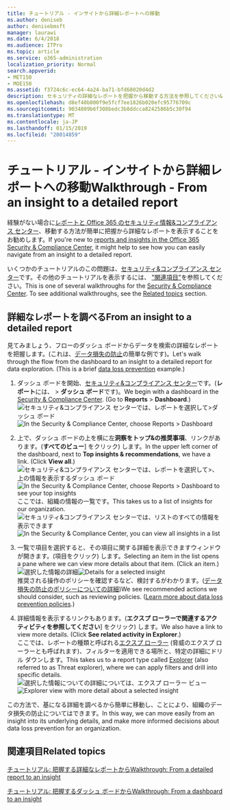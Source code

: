 ```yaml
---
title: チュートリアル - インサイトから詳細レポートへの移動
ms.author: deniseb
author: denisebmsft
manager: laurawi
ms.date: 6/4/2018
ms.audience: ITPro
ms.topic: article
ms.service: o365-administration
localization_priority: Normal
search.appverid:
- MET150
- MOE150
ms.assetid: f3724c6c-ec64-4a24-ba71-bfd68020d4d2
description: セキュリティの詳細なレポートを把握から移動する方法を参照してください&amp;コンプライアンス センターをデータ損失の防止策の例を使用します。
ms.openlocfilehash: d8ef40b000f9e5fcf7ee1826b020efc95776709c
ms.sourcegitcommit: 9034809b6f308bedc3b8ddcca8242586b5c30f94
ms.translationtype: MT
ms.contentlocale: ja-JP
ms.lasthandoff: 01/15/2019
ms.locfileid: "28014859"
---
```

# <a name="walkthrough---from-an-insight-to-a-detailed-report"></a><span data-ttu-id="8b3df-103">チュートリアル - インサイトから詳細レポートへの移動</span><span class="sxs-lookup"><span data-stu-id="8b3df-103">Walkthrough - From an insight to a detailed report</span></span>

<span data-ttu-id="8b3df-104">経験がない場合に[レポートと Office 365 のセキュリティ情報&amp;コンプライアンス センター](reports-and-insights-in-security-and-compliance.md)、移動する方法が簡単に把握から詳細なレポートを表示することをお勧めします。</span><span class="sxs-lookup"><span data-stu-id="8b3df-104">If you're new to [reports and insights in the Office 365 Security &amp; Compliance Center](reports-and-insights-in-security-and-compliance.md), it might help to see how you can easily navigate from an insight to a detailed report.</span></span> 
  
<span data-ttu-id="8b3df-p101">いくつかのチュートリアルのこの問題は、[セキュリティ&amp;コンプライアンス センター](https://protection.office.com)です。その他のチュートリアルを表示するには、 ["関連項目"](#related-topics)を参照してください。</span><span class="sxs-lookup"><span data-stu-id="8b3df-p101">This is one of several walkthroughs for the [Security &amp; Compliance Center](https://protection.office.com). To see additional walkthroughs, see the [Related topics](#related-topics) section.</span></span> 
  
## <a name="from-an-insight-to-a-detailed-report"></a><span data-ttu-id="8b3df-107">詳細なレポートを調べる</span><span class="sxs-lookup"><span data-stu-id="8b3df-107">From an insight to a detailed report</span></span>

<span data-ttu-id="8b3df-p102">見てみましょう、フローのダッシュ ボードからデータを検索の詳細なレポートを把握します。(これは、[データ損失の防止](data-loss-prevention-policies.md)の簡単な例です)。</span><span class="sxs-lookup"><span data-stu-id="8b3df-p102">Let's walk through the flow from the dashboard to an insight to a detailed report for data exploration. (This is a brief [data loss prevention](data-loss-prevention-policies.md) example.)</span></span> 
  
1. <span data-ttu-id="8b3df-p103">ダッシュ ボードを開始、[セキュリティ&amp;コンプライアンス センター](https://protection.office.com)です。(**レポート**には、 \> **ダッシュ ボード**です)。</span><span class="sxs-lookup"><span data-stu-id="8b3df-p103">We begin with a dashboard in the [Security &amp; Compliance Center](https://protection.office.com). (Go to **Reports** \> **Dashboard**.)</span></span><br/><span data-ttu-id="8b3df-112">![セキュリティ&amp;コンプライアンス センターでは、レポートを選択して\>ダッシュ ボード](media/2a668c3d-3fa3-4e37-8149-46989b33ae8c.png)</span><span class="sxs-lookup"><span data-stu-id="8b3df-112">![In the Security &amp; Compliance Center, choose Reports \> Dashboard](media/2a668c3d-3fa3-4e37-8149-46989b33ae8c.png)</span></span>
  
2. <span data-ttu-id="8b3df-p104">上で、ダッシュ ボードの上を横に左**洞察をトップ&amp;の推奨事項**、リンクがあります。(**すべてのビュー**] をクリック) します。</span><span class="sxs-lookup"><span data-stu-id="8b3df-p104">In the upper left corner of the dashboard, next to **Top insights &amp; recommendations**, we have a link. (Click **View all**.)</span></span><br/><span data-ttu-id="8b3df-115">![セキュリティ&amp;コンプライアンス センターでは、レポートを選択して\>、上の情報を表示するダッシュ ボード](media/9bb64e11-494f-40a4-ab3d-8d3c7789f300.png)</span><span class="sxs-lookup"><span data-stu-id="8b3df-115">![In the Security &amp; Compliance Center, choose Reports \> Dashboard to see your top insights](media/9bb64e11-494f-40a4-ab3d-8d3c7789f300.png)</span></span><br/><span data-ttu-id="8b3df-116">ここでは、組織の情報の一覧です。</span><span class="sxs-lookup"><span data-stu-id="8b3df-116">This takes us to a list of insights for our organization.</span></span><br/><span data-ttu-id="8b3df-117">![セキュリティ&amp;コンプライアンス センターでは、リストのすべての情報を表示できます](media/1289af77-bf5a-444a-97a1-03d8a83f75a9.png)</span><span class="sxs-lookup"><span data-stu-id="8b3df-117">![In the Security &amp; Compliance Center, you can view all insights in a list](media/1289af77-bf5a-444a-97a1-03d8a83f75a9.png)</span></span>
  
3. <span data-ttu-id="8b3df-p105">一覧で項目を選択すると、その項目に関する詳細を表示できますウィンドウが開きます。(項目をクリック) します。</span><span class="sxs-lookup"><span data-stu-id="8b3df-p105">Selecting an item in the list opens a pane where we can view more details about that item. (Click an item.)</span></span><br/><span data-ttu-id="8b3df-120">![選択した情報の詳細](media/dcbb389f-23b0-4031-b789-4a49068af85a.png)</span><span class="sxs-lookup"><span data-stu-id="8b3df-120">![Details for a selected insight](media/dcbb389f-23b0-4031-b789-4a49068af85a.png)</span></span><br/><span data-ttu-id="8b3df-p106">推奨される操作のポリシーを確認するなど、検討するがわかります。([データ損失の防止のポリシーについての詳細](data-loss-prevention-policies.md))</span><span class="sxs-lookup"><span data-stu-id="8b3df-p106">We see recommended actions we should consider, such as reviewing policies. ([Learn more about data loss prevention policies](data-loss-prevention-policies.md).)</span></span>
    
4. <span data-ttu-id="8b3df-p107">詳細情報を表示するリンクもあります。(**エクスプ ローラーで関連するアクティビティを参照してください**] をクリック) します。</span><span class="sxs-lookup"><span data-stu-id="8b3df-p107">We also have a link to view more details. (Click **See related activity in Explorer**.)</span></span><br/><span data-ttu-id="8b3df-125">ここでは、レポートの種類と呼ばれる[エクスプ ローラー](use-explorer-in-security-and-compliance.md) (脅威のエクスプ ローラーとも呼ばれます)、フィルターを適用できる場所と、特定の詳細にドリル ダウンします。</span><span class="sxs-lookup"><span data-stu-id="8b3df-125">This takes us to a report type called [Explorer](use-explorer-in-security-and-compliance.md) (also referred to as Threat explorer), where we can apply filters and drill into specific details.</span></span><br/><span data-ttu-id="8b3df-126">![選択した情報についての詳細については、エクスプ ローラー ビュー](media/3ad15b15-7158-44b7-beda-013351bd868e.png)</span><span class="sxs-lookup"><span data-stu-id="8b3df-126">![Explorer view with more detail about a selected insight](media/3ad15b15-7158-44b7-beda-013351bd868e.png)</span></span>
  
<span data-ttu-id="8b3df-127">この方法で、基になる詳細を調べるから簡単に移動し、ことにより、組織のデータ損失の防止についてはできます。</span><span class="sxs-lookup"><span data-stu-id="8b3df-127">In this way, we can move easily from an insight into its underlying details, and make more informed decisions about data loss prevention for an organization.</span></span>
  
## <a name="related-topics"></a><span data-ttu-id="8b3df-128">関連項目</span><span class="sxs-lookup"><span data-stu-id="8b3df-128">Related topics</span></span>

[<span data-ttu-id="8b3df-129">チュートリアル: 把握する詳細なレポートから</span><span class="sxs-lookup"><span data-stu-id="8b3df-129">Walkthrough: From a detailed report to an insight</span></span>](from-a-detailed-report-to-an-insight.md)
  
[<span data-ttu-id="8b3df-130">チュートリアル: 把握するダッシュ ボードから</span><span class="sxs-lookup"><span data-stu-id="8b3df-130">Walkthrough: From a dashboard to an insight</span></span>](from-a-dashboard-to-an-insight.md)
  

